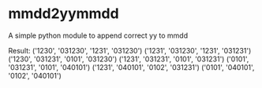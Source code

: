 # mmdd2yymmdd
A simple python module to append correct yy to mmdd

Result:
('1230', '031230', '1231', '031230')
('1231', '031230', '1231', '031231')
('1230', '031231', '0101', '031230')
('1231', '031231', '0101', '031231')
('0101', '031231', '0101', '040101')
('1231', '040101', '0102', '031231')
('0101', '040101', '0102', '040101')
